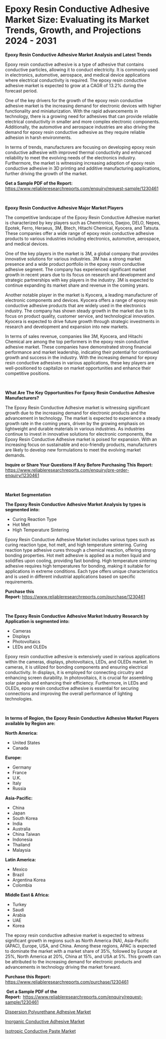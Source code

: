 <p><h1>Epoxy Resin Conductive Adhesive Market Size: Evaluating its Market Trends, Growth, and Projections 2024 - 2031</h1></p><p><strong>Epoxy Resin Conductive Adhesive Market Analysis and Latest Trends</strong></p>
<p><p>Epoxy resin conductive adhesive is a type of adhesive that contains conductive particles, allowing it to conduct electricity. It is commonly used in electronics, automotive, aerospace, and medical device applications where electrical conductivity is required. The epoxy resin conductive adhesive market is expected to grow at a CAGR of 13.2% during the forecast period.</p><p>One of the key drivers for the growth of the epoxy resin conductive adhesive market is the increasing demand for electronic devices with higher functionality and miniaturization. With the rapid advancements in technology, there is a growing need for adhesives that can provide reliable electrical conductivity in smaller and more complex electronic components. Additionally, the automotive and aerospace industries are also driving the demand for epoxy resin conductive adhesive as they require reliable adhesion in harsh environments.</p><p>In terms of trends, manufacturers are focusing on developing epoxy resin conductive adhesive with improved thermal conductivity and enhanced reliability to meet the evolving needs of the electronics industry. Furthermore, the market is witnessing increasing adoption of epoxy resin conductive adhesive in 3D printing and additive manufacturing applications, further driving the growth of the market.</p></p>
<p><strong>Get a Sample PDF of the Report:&nbsp;</strong> <a href="https://www.reliableresearchreports.com/enquiry/request-sample/1230461">https://www.reliableresearchreports.com/enquiry/request-sample/1230461</a></p>
<p>&nbsp;</p>
<p><strong>Epoxy Resin Conductive Adhesive Major Market Players</strong></p>
<p><p>The competitive landscape of the Epoxy Resin Conductive Adhesive market is characterized by key players such as Chemtronics, Daejoo, DELO, Nepes, Epotek, Ferro, Heraeus, 3M, Btech, Hitachi Chemical, Kyocera, and Tatsuta. These companies offer a wide range of epoxy resin conductive adhesive products to various industries including electronics, automotive, aerospace, and medical devices.</p><p>One of the key players in the market is 3M, a global company that provides innovative solutions for various industries. 3M has a strong market presence and a wide product portfolio in the epoxy resin conductive adhesive segment. The company has experienced significant market growth in recent years due to its focus on research and development and strategic partnerships with key players in the industry. 3M is expected to continue expanding its market share and revenue in the coming years.</p><p>Another notable player in the market is Kyocera, a leading manufacturer of electronic components and devices. Kyocera offers a range of epoxy resin conductive adhesive products that are widely used in the electronics industry. The company has shown steady growth in the market due to its focus on product quality, customer service, and technological innovation. Kyocera is expected to drive future growth through strategic investments in research and development and expansion into new markets.</p><p>In terms of sales revenue, companies like 3M, Kyocera, and Hitachi Chemical are among the top performers in the epoxy resin conductive adhesive market. These companies have demonstrated strong financial performance and market leadership, indicating their potential for continued growth and success in the industry. With the increasing demand for epoxy resin conductive adhesives in various applications, these key players are well-positioned to capitalize on market opportunities and enhance their competitive positions.</p></p>
<p>&nbsp;</p>
<p><strong>What Are The Key Opportunities For Epoxy Resin Conductive Adhesive Manufacturers?</strong></p>
<p><p>The Epoxy Resin Conductive Adhesive market is witnessing significant growth due to the increasing demand for electronic products and the advancement in technology. The market is expected to experience a steady growth rate in the coming years, driven by the growing emphasis on lightweight and durable materials in various industries. As industries continue to invest in innovative solutions for electronic components, the Epoxy Resin Conductive Adhesive market is poised for expansion. With an increasing focus on sustainable and eco-friendly products, manufacturers are likely to develop new formulations to meet the evolving market demands.</p></p>
<p><strong>Inquire or Share Your Questions If Any Before Purchasing This Report:</strong> <a href="https://www.reliableresearchreports.com/enquiry/pre-order-enquiry/1230461">https://www.reliableresearchreports.com/enquiry/pre-order-enquiry/1230461</a></p>
<p>&nbsp;</p>
<p><strong>Market Segmentation</strong></p>
<p><strong>The Epoxy Resin Conductive Adhesive Market Analysis by types is segmented into:</strong></p>
<p><ul><li>Curing Reaction Type</li><li>Hot Melt</li><li>High Temperature Sintering</li></ul></p>
<p><p>Epoxy Resin Conductive Adhesive Market includes various types such as curing reaction type, hot melt, and high temperature sintering. Curing reaction type adhesive cures through a chemical reaction, offering strong bonding properties. Hot melt adhesive is applied as a molten liquid and solidifies upon cooling, providing fast bonding. High temperature sintering adhesive requires high temperatures for bonding, making it suitable for applications in extreme conditions. Each type offers unique characteristics and is used in different industrial applications based on specific requirements.</p></p>
<p><strong>Purchase this Report:&nbsp;</strong><a href="https://www.reliableresearchreports.com/purchase/1230461">https://www.reliableresearchreports.com/purchase/1230461</a></p>
<p>&nbsp;</p>
<p><strong>The Epoxy Resin Conductive Adhesive Market Industry Research by Application is segmented into:</strong></p>
<p><ul><li>Cameras</li><li>Displays</li><li>Photovoltaics</li><li>LEDs and OLEDs</li></ul></p>
<p><p>Epoxy resin conductive adhesive is extensively used in various applications within the cameras, displays, photovoltaics, LEDs, and OLEDs market. In cameras, it is utilized for bonding components and ensuring electrical conductivity. In displays, it is employed for connecting circuitry and enhancing screen durability. In photovoltaics, it is crucial for assembling solar panels and enhancing their efficiency. Furthermore, in LEDs and OLEDs, epoxy resin conductive adhesive is essential for securing connections and improving the overall performance of lighting technologies.</p></p>
<p>&nbsp;</p>
<p><strong>In terms of Region, the Epoxy Resin Conductive Adhesive Market Players available by Region are:</strong></p>
<p>
    <p> <strong> North America: </strong>
        <ul>
            <li>United States</li>
            <li>Canada</li>
        </ul>
        </p> 
    <p> <strong> Europe: </strong>
        <ul>
            <li>Germany</li>
            <li>France</li>
            <li>U.K.</li>
            <li>Italy</li>
            <li>Russia</li>
        </ul>
        </p> 
    <p> <strong> Asia-Pacific: </strong>
        <ul>
            <li>China</li>
            <li>Japan</li>
            <li>South Korea</li>
            <li>India</li>
            <li>Australia</li>
            <li>China Taiwan</li>
            <li>Indonesia</li>
            <li>Thailand</li>
            <li>Malaysia</li>
        </ul>
        </p> 
    <p> <strong> Latin America: </strong>
        <ul>
            <li>Mexico</li>
            <li>Brazil</li>
            <li>Argentina Korea</li>
            <li>Colombia</li>
        </ul>
        </p> 
    <p> <strong> Middle East & Africa: </strong>
        <ul>
            <li>Turkey</li>
            <li>Saudi</li>
            <li>Arabia</li>
            <li>UAE</li>
            <li>Korea</li>
        </ul>
    </p>
    </p>
<p><p>The epoxy resin conductive adhesive market is expected to witness significant growth in regions such as North America (NA), Asia-Pacific (APAC), Europe, USA, and China. Among these regions, APAC is expected to dominate the market with a market share of 35%, followed by Europe at 25%, North America at 20%, China at 15%, and USA at 5%. This growth can be attributed to the increasing demand for electronic products and advancements in technology driving the market forward.</p></p>
<p><strong>Purchase this Report: </strong><a href="https://www.reliableresearchreports.com/purchase/1230461">https://www.reliableresearchreports.com/purchase/1230461</a></p>
<p>&nbsp;<strong>Get a Sample PDF of the Report:&nbsp;&nbsp;</strong><a href="https://www.reliableresearchreports.com/enquiry/request-sample/1230461">https://www.reliableresearchreports.com/enquiry/request-sample/1230461</a></p>
<p><strong></strong></p>
<p><p><a href="https://github.com/eeaveuhhh/Market-Research-Report-List-1/blob/main/dispersion-polyurethane-adhesive-market.md">Dispersion Polyurethane Adhesive Market</a></p><p><a href="https://github.com/brentleyjimmiealvaradoz4l1rea/Market-Research-Report-List-1/blob/main/inorganic-conductive-adhesive-market.md">Inorganic Conductive Adhesive Market</a></p><p><a href="https://github.com/Angelnienowdseej3e45z3p8c/Market-Research-Report-List-1/blob/main/isotropic-conductive-paste-market.md">Isotropic Conductive Paste Market</a></p></p>